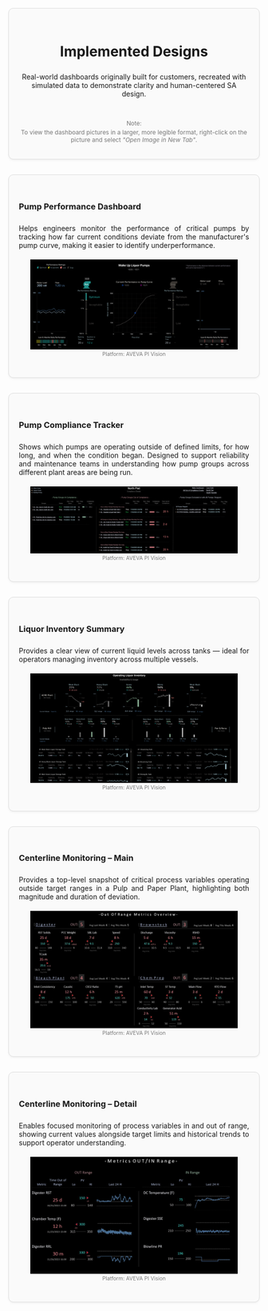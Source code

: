 <!-- Implemented Designs Page with Card Layout and Contents Menu -->

<div style="display: flex; flex-direction: row; align-items: flex-start; gap: 40px;">

<!-- Main Content Area -->
<div style="flex: ;">

<!-- Header Card -->
<div style="border: 1px solid #ddd; border-radius: 10px; padding: 30px 20px; margin: 30px 0; background-color: #fafafa; box-shadow: 0 2px 4px rgba(0,0,0,0.05); text-align: center;">
  <div style="max-width: 600px; margin: 0 auto;">
    <h1 style="margin-bottom: 25px;">Implemented Designs</h1>
    <p>Real-world dashboards originally built for customers, recreated with simulated data to demonstrate clarity and human-centered SA design.</p>
    <p style="font-size: 0.85em; color: #777; margin: 0; padding-top: 30px; margin-bottom: 0px; line-height: 1.2;">
        Note: </p> <p style="font-size: 0.85em; color: #777; margin: 0; padding-top: 4px; margin-bottom: 1px; line-height: 1.2;"> To view the dashboard pictures in a larger, more legible format, right-click on the picture and select <em>"Open Image in New Tab"</em>.
    </p>
  </div>
</div>

<!-- Pump Performance -->
<div id="pump-performance" style="border: 1px solid #ddd; border-radius: 10px; padding: 30px 20px; margin: 30px 0; background-color: #fafafa; box-shadow: 0 2px 4px rgba(0,0,0,0.05);">
  <h3 style="margin-bottom: 25px;">Pump Performance Dashboard</h3>
  <p style="margin-bottom: 15px; max-width: 1000px; text-align: justify; text-justify: inter-word;">Helps engineers monitor the performance of critical pumps by tracking how far current conditions deviate from the manufacturer's pump curve, making it easier to identify underperformance.</p>
  <div style="text-align: center; margin-top: 20px;">
    <img src="../images/reference_dashboard_example_pump_performance.png" alt="Pump Performance Dashboard" width="90%" />
  </div>
      <div style="font-size: 0.75em; color: #777; margin-bottom: 10px; text-align: center;">Platform: AVEVA PI Vision</div>
</div>


<!-- Pump Compliance -->
<div id="pump-compliance" style="border: 1px solid #ddd; border-radius: 10px; padding: 30px 20px; margin: 30px 0; background-color: #fafafa; box-shadow: 0 2px 4px rgba(0,0,0,0.05);">
  <h3 style="margin-bottom: 25px;">Pump Compliance Tracker</h3>
  <p style="margin-bottom: 15px; max-width: 1000px; text-align: justify; text-justify: inter-word;">Shows which pumps are operating outside of defined limits, for how long, and when the condition began. Designed to support reliability and maintenance teams in understanding how pump groups across different plant areas are being run.</p>
  <div style="text-align: center; margin-top: 20px;">
    <img src="../images/chunking_pivision_for_linkedin.png" alt="Pump Compliance Tracker" width="90%" />
  </div>
    <div style="font-size: 0.75em; color: #777; margin-bottom: 10px; text-align: center;">Platform: AVEVA PI Vision</div>
</div>

<!-- Liquor Inventory -->
<div id="liquor-inventory" style="border: 1px solid #ddd; border-radius: 10px; padding: 30px 20px; margin: 30px 0; background-color: #fafafa; box-shadow: 0 2px 4px rgba(0,0,0,0.05);">
  <h3 style="margin-bottom: 25px;">Liquor Inventory Summary</h3>
  <p style="margin-bottom: 15px; max-width: 1000px; text-align: justify; text-justify: inter-word;">Provides a clear view of current liquid levels across tanks — ideal for operators managing inventory across multiple vessels.</p>
  <div style="text-align: center; margin-top: 20px;">
    <img src="../images/reference_dashboard_example_liquor_inventory.png" alt="Liquor Inventory Summary" width="90%" />
  </div>
      <div style="font-size: 0.75em; color: #777; margin-bottom: 10px; text-align: center;">Platform: AVEVA PI Vision</div>
</div>

<!-- Centerlines Main -->
<div id="centerlines-main" style="border: 1px solid #ddd; border-radius: 10px; padding: 30px 20px; margin: 30px 0; background-color: #fafafa; box-shadow: 0 2px 4px rgba(0,0,0,0.05);">
  <h3 style="margin-bottom: 25px;">Centerline Monitoring – Main</h3>
  <p style="margin-bottom: 15px; max-width: 1000px; text-align: justify; text-justify: inter-word;">Provides a top-level snapshot of critical process variables operating outside target ranges in a Pulp and Paper Plant, highlighting both magnitude and duration of deviation.</p>
  <div style="text-align: center; margin-top: 20px;">
    <img src="../images/reference_dashboard_example_centerlines_main.jpeg" alt="Centerlines Main" width="90%" />
  </div>
      <div style="font-size: 0.75em; color: #777; margin-bottom: 10px; text-align: center;">Platform: AVEVA PI Vision</div>
</div>

<!-- Centerlines Detail -->
<div id="centerlines-detail" style="border: 1px solid #ddd; border-radius: 10px; padding: 30px 20px; margin: 30px 0; background-color: #fafafa; box-shadow: 0 2px 4px rgba(0,0,0,0.05);">
  <h3 style="margin-bottom: 25px;">Centerline Monitoring – Detail</h3>
  <p style="margin-bottom: 15px; max-width: 1000px; text-align: justify; text-justify: inter-word;">Enables focused monitoring of process variables in and out of range, showing current values alongside target limits and historical trends to support operator understanding.</p>
  <div style="text-align: center; margin-top: 20px;">
    <img src="../images/reference_dashboard_example_centerlines.jpeg" alt="Centerlines Detail" width="90%" />
  </div>
      <div style="font-size: 0.75em; color: #777; margin-bottom: 10px; text-align: center;">Platform: AVEVA PI Vision</div>
</div>

</div>

</div>

</div>
